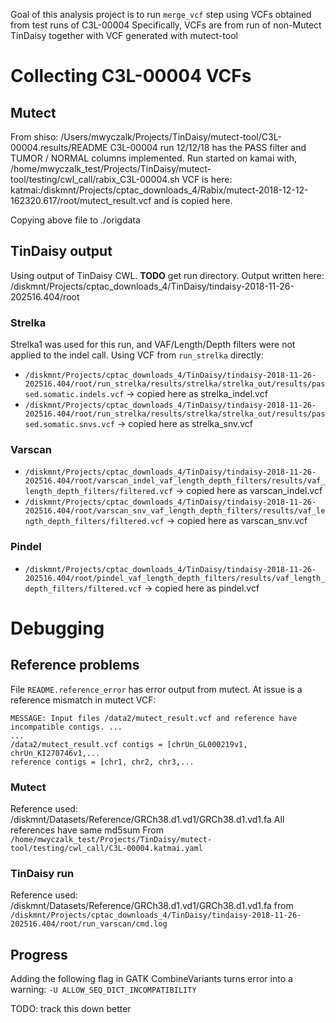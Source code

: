 Goal of this analysis project is to run `merge_vcf` step using VCFs obtained from test runs of C3L-00004
Specifically, VCFs are from run of non-Mutect TinDaisy together with VCF generated with mutect-tool

# Collecting C3L-00004 VCFs 

## Mutect

From shiso: /Users/mwyczalk/Projects/TinDaisy/mutect-tool/C3L-00004.results/README
    C3L-00004 run 12/12/18 has the PASS filter and TUMOR / NORMAL columns implemented.
    Run started on kamai with, /home/mwyczalk_test/Projects/TinDaisy/mutect-tool/testing/cwl_call/rabix_C3L-00004.sh
    VCF is here:
        katmai:/diskmnt/Projects/cptac_downloads_4/Rabix/mutect-2018-12-12-162320.617/root/mutect_result.vcf
    and is copied here.

Copying above file to ./origdata

## TinDaisy output

Using output of TinDaisy CWL. **TODO** get run directory.  Output written here:
    /diskmnt/Projects/cptac_downloads_4/TinDaisy/tindaisy-2018-11-26-202516.404/root

### Strelka

Strelka1 was used for this run, and VAF/Length/Depth filters were not applied to the indel call.  Using 
VCF from `run_strelka` directly:
* `/diskmnt/Projects/cptac_downloads_4/TinDaisy/tindaisy-2018-11-26-202516.404/root/run_strelka/results/strelka/strelka_out/results/passed.somatic.indels.vcf`
    -> copied here as strelka_indel.vcf
* `/diskmnt/Projects/cptac_downloads_4/TinDaisy/tindaisy-2018-11-26-202516.404/root/run_strelka/results/strelka/strelka_out/results/passed.somatic.snvs.vcf`
    -> copied here as strelka_snv.vcf

### Varscan

* `/diskmnt/Projects/cptac_downloads_4/TinDaisy/tindaisy-2018-11-26-202516.404/root/varscan_indel_vaf_length_depth_filters/results/vaf_length_depth_filters/filtered.vcf`
    -> copied here as varscan_indel.vcf
* `/diskmnt/Projects/cptac_downloads_4/TinDaisy/tindaisy-2018-11-26-202516.404/root/varscan_snv_vaf_length_depth_filters/results/vaf_length_depth_filters/filtered.vcf`
    -> copied here as varscan_snv.vcf

### Pindel
* `/diskmnt/Projects/cptac_downloads_4/TinDaisy/tindaisy-2018-11-26-202516.404/root/pindel_vaf_length_depth_filters/results/vaf_length_depth_filters/filtered.vcf`
    -> copied here as pindel.vcf

# Debugging

## Reference problems

File `README.reference_error` has error output from mutect.  At issue is a reference mismatch in mutect VCF:

```
MESSAGE: Input files /data2/mutect_result.vcf and reference have incompatible contigs. ...
...
/data2/mutect_result.vcf contigs = [chrUn_GL000219v1, chrUn_KI270746v1,...
reference contigs = [chr1, chr2, chr3,...
```

### Mutect

Reference used: /diskmnt/Datasets/Reference/GRCh38.d1.vd1/GRCh38.d1.vd1.fa
All references have same md5sum
From `/home/mwyczalk_test/Projects/TinDaisy/mutect-tool/testing/cwl_call/C3L-00004.katmai.yaml`


### TinDaisy run
Reference used: /diskmnt/Datasets/Reference/GRCh38.d1.vd1/GRCh38.d1.vd1.fa
from `/diskmnt/Projects/cptac_downloads_4/TinDaisy/tindaisy-2018-11-26-202516.404/root/run_varscan/cmd.log`


## Progress

Adding the following flag in GATK CombineVariants turns error into a warning: `-U ALLOW_SEQ_DICT_INCOMPATIBILITY`

TODO: track this down better
